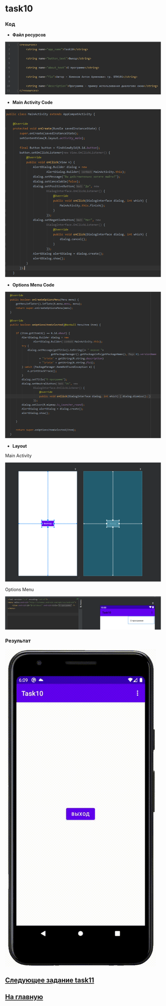 # task10
### Код 

* **Файл ресурсов**

![str](https://github.com/antonkhmv/android_dz/blob/main/task10/img/str.png)

* **Main Activity Code**

![main](https://github.com/antonkhmv/android_dz/blob/main/task10/img/main_code.png)

* **Options Menu Code**

![main](https://github.com/antonkhmv/android_dz/blob/main/task10/img/opt_code.png)

* **Layout**

Main Activity

![main_lay](https://github.com/antonkhmv/android_dz/blob/main/task10/img/lay.png)

Options Menu

![sec_lay](https://github.com/antonkhmv/android_dz/blob/main/task10/img/opt.png)
 
### Результат

![res](https://github.com/antonkhmv/android_dz/blob/main/task10/img/res.gif)

## [Следующее задание task11](../task11)

## [На главную](/../../)

